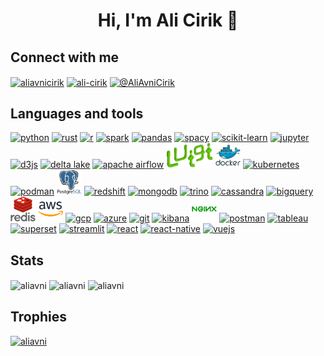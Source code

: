 <h1 align="center">Hi, I'm Ali Cirik 👋</h1>

## Connect with me

<p align="left">
  <a href="https://www.linkedin.com/comm/mynetwork/discovery-see-all?usecase=PEOPLE_FOLLOWS&followMember=aliavnicirik" target="blank"><img align="center" src="https://raw.githubusercontent.com/rahuldkjain/github-profile-readme-generator/master/src/images/icons/Social/linked-in-alt.svg" alt="aliavnicirik" height="30" /></a>
  <a href="https://stackoverflow.com/users/ali-cirik" target="blank"><img align="center" src="https://raw.githubusercontent.com/rahuldkjain/github-profile-readme-generator/master/src/images/icons/Social/stack-overflow.svg" alt="ali-cirik" height="30" /></a>
  <a href="https://www.youtube.com/@AliAvniCirik" target="blank"><img align="center" src="https://raw.githubusercontent.com/rahuldkjain/github-profile-readme-generator/master/src/images/icons/Social/youtube.svg" alt="@AliAvniCirik" height="30" /></a>
</p>

## Languages and tools
<p align="left">
  <a href="https://python.org" target="_blank" rel="noreferrer"> <img src="https://cdn.worldvectorlogo.com/logos/python-5.svg" alt="python" height="40"/></a> 
  <a href="https://www.rust-lang.org" target="_blank" rel="noreferrer"> <img src="https://cdn.worldvectorlogo.com/logos/rust.svg" alt="rust" height="40"/></a>
  <a href="https://www.r-project.org" target="_blank" rel="noreferrer"> <img src="https://www.r-project.org/Rlogo.png" alt="r" height="40"/></a>
  <a href="https://spark.apache.org" target="_blank" rel="noreferrer"> <img src="https://upload.wikimedia.org/wikipedia/commons/f/f3/Apache_Spark_logo.svg" alt="spark" height="40"/></a>
  <a href="https://pandas.pydata.org" target="_blank" rel="noreferrer"> <img src="https://cdn.worldvectorlogo.com/logos/pandas.svg" alt="pandas" height="40"/></a>
  <a href="https://spacy.io" target="_blank" rel="noreferrer"> <img src="https://upload.wikimedia.org/wikipedia/commons/8/88/SpaCy_logo.svg" alt="spacy" height="40"/></a>
  <a href="https://scikit-learn.org" target="_blank" rel="noreferrer"> <img src="https://upload.wikimedia.org/wikipedia/commons/0/05/Scikit_learn_logo_small.svg" alt="scikit-learn" height="40"/></a>
  <a href="https://jupyter.org" target="_blank" rel="noreferrer"> <img src="https://upload.wikimedia.org/wikipedia/commons/3/38/Jupyter_logo.svg" alt="jupyter" height="40"/></a>
  <a href="https://d3js.org" target="_blank" rel="noreferrer"> <img src="https://d3js.org/logo.svg" alt="d3js" height="40"/></a>
  <a href="https://delta.io/" target="_blank" rel="noreferrer"> <img src="https://delta.io/static/3bd8fea55ff57287371f4714232cd4ef/ac8f8/delta-lake-logo.webp" alt="delta lake" height="40"/></a> 
  <a href="https://airflow.apache.org/" target="_blank" rel="noreferrer"> <img src="https://cwiki.apache.org/confluence/download/attachments/145723561/airflow_transparent.png?api=v2" alt="apache airflow" height="40"/></a> 
  <a href="https://github.com/spotify/luigi" target="_blank" rel="noreferrer"> <img src="https://raw.githubusercontent.com/spotify/luigi/master/doc/luigi.png" alt="luigi" height="40"/></a> 
  <a href="https://www.docker.com/" target="_blank" rel="noreferrer"> <img src="https://raw.githubusercontent.com/devicons/devicon/master/icons/docker/docker-original-wordmark.svg" alt="docker" height="40"/></a> 
  <a href="https://kubernetes.io" target="_blank" rel="noreferrer"> <img src="https://www.vectorlogo.zone/logos/kubernetes/kubernetes-icon.svg" alt="kubernetes" height="40"/></a> 
  <a href="https://podman.io/" target="_blank" rel="noreferrer"> <img src="https://raw.githubusercontent.com/containers/common/main/logos/podman-logo-full-vert.png" alt="podman" height="40"/></a> 
  <a href="https://www.postgresql.org" target="_blank" rel="noreferrer"> <img src="https://raw.githubusercontent.com/devicons/devicon/master/icons/postgresql/postgresql-original-wordmark.svg" alt="postgresql" height="40"/></a> 
  <a href="https://aws.amazon.com/redshift/" target="_blank" rel="noreferrer"> <img src="https://cdn.worldvectorlogo.com/logos/aws-redshift-logo.svg" alt="redshift" height="40"/></a> 
  <a href="https://www.mongodb.com" target="_blank" rel="noreferrer"> <img src="https://cdn.worldvectorlogo.com/logos/mongodb-icon-1.svg" alt="mongodb" height="40"/></a> 
  <a href="https://trino.io" target="_blank" rel="noreferrer"> <img src="https://upload.wikimedia.org/wikipedia/commons/5/57/Trino-logo-w-bk.svg" alt="trino" height="40"/></a> 
  <a href="https://cassandra.apache.org/" target="_blank" rel="noreferrer"> <img src="https://cdn.worldvectorlogo.com/logos/cassandra.svg" alt="cassandra" height="40"/></a> 
  <a href="https://cloud.google.com/bigquery" target="_blank" rel="noreferrer"> <img src="https://cdn.worldvectorlogo.com/logos/google-bigquery-logo-1.svg" alt="bigquery" height="40"/></a> 
  <a href="https://redis.io" target="_blank" rel="noreferrer"> <img src="https://raw.githubusercontent.com/devicons/devicon/master/icons/redis/redis-original-wordmark.svg" alt="redis" height="40"/></a> 
  <a href="https://aws.amazon.com" target="_blank" rel="noreferrer"> <img src="https://raw.githubusercontent.com/devicons/devicon/master/icons/amazonwebservices/amazonwebservices-original-wordmark.svg" alt="aws" height="40"/></a>
  <a href="https://cloud.google.com/" target="_blank" rel="noreferrer"> <img src="https://cdn.worldvectorlogo.com/logos/google-cloud-1.svg" alt="gcp" height="40"/></a>
  <a href="https://azure.microsoft.com/en-in/" target="_blank" rel="noreferrer"> <img src="https://www.vectorlogo.zone/logos/microsoft_azure/microsoft_azure-icon.svg" alt="azure" height="40"/></a> 
  <a href="https://git-scm.com/" target="_blank" rel="noreferrer"> <img src="https://www.vectorlogo.zone/logos/git-scm/git-scm-icon.svg" alt="git" height="40"/></a> 
  <a href="https://www.elastic.co/kibana" target="_blank" rel="noreferrer"> <img src="https://www.vectorlogo.zone/logos/elasticco_kibana/elasticco_kibana-icon.svg" alt="kibana" height="40"/></a> 
  <a href="https://www.nginx.com" target="_blank" rel="noreferrer"> <img src="https://raw.githubusercontent.com/devicons/devicon/master/icons/nginx/nginx-original.svg" alt="nginx" height="40"/></a> 
  <a href="https://postman.com" target="_blank" rel="noreferrer"> <img src="https://www.vectorlogo.zone/logos/getpostman/getpostman-icon.svg" alt="postman" height="40"/></a> 
  <a href="https://www.tableau.com/" target="_blank" rel="noreferrer"> <img src="https://cdn.worldvectorlogo.com/logos/tableau-software.svg" alt="tableau" height="40"/></a> 
  <a href="https://superset.apache.org/" target="_blank" rel="noreferrer"> <img src="https://upload.wikimedia.org/wikipedia/commons/0/0e/Superset_logo.svg" alt="superset" height="40"/></a> 
  <a href="https://streamlit.io/" target="_blank" rel="noreferrer"> <img src="https://upload.wikimedia.org/wikipedia/commons/7/77/Streamlit-logo-primary-colormark-darktext.png" alt="streamlit" height="40"/></a> 
  <a href="https://react.dev/" target="_blank" rel="noreferrer"> <img src="https://www.vectorlogo.zone/logos/reactjs/reactjs-icon.svg" alt="react" height="40"/></a> 
  <a href="https://reactnative.dev/" target="_blank" rel="noreferrer"> <img src="https://cdn.worldvectorlogo.com/logos/react-native-1.svg" alt="react-native" height="40"/></a> 
  <a href="https://vuejs.org/" target="_blank" rel="noreferrer"> <img src="https://cdn.worldvectorlogo.com/logos/vue-9.svg" alt="vuejs" height="40"/></a> 

</p>

## Stats
<p align="left">
  <img height="200em" align="center" src="https://github-readme-stats.vercel.app/api?username=aliavni&show_icons=true&locale=en&hide_border=true" alt="aliavni" />
  <img height="200em" align="center" src="https://github-readme-stats.vercel.app/api/top-langs/?username=aliavni&layout=donut&hide_border=true&size_weight=0&count_weight=1" alt="aliavni" />
  <img height="200em" align="center" src="https://github-readme-streak-stats.herokuapp.com/?user=aliavni&hide_border=true" alt="aliavni" />
</p>

## Trophies
<p align="left"> <a href="https://github.com/ryo-ma/github-profile-trophy"><img src="https://github-profile-trophy.vercel.app/?username=aliavni" alt="aliavni" /></a> </p>
